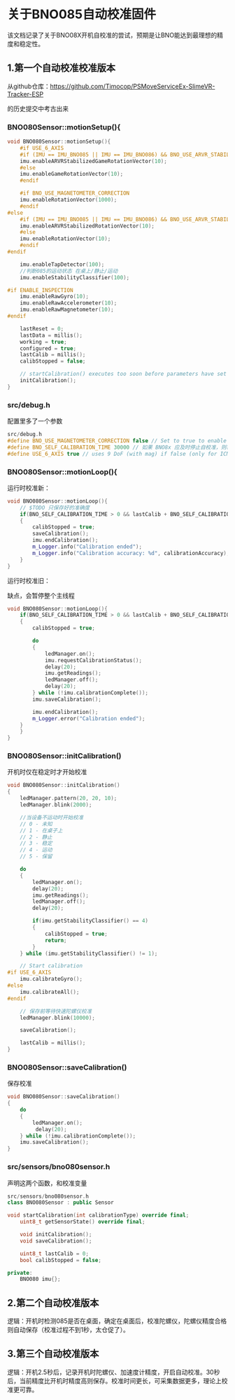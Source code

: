 # 关于BNO085自动校准固件
该文档记录了关于BNO08X开机自校准的尝试，预期是让BNO能达到最理想的精度和稳定性。
## 1.第一个自动校准校准版本

从github仓库：https://github.com/Timocop/PSMoveServiceEx-SlimeVR-Tracker-ESP

的历史提交中考古出来

### BNO080Sensor::motionSetup(){

```c++
void BNO080Sensor::motionSetup(){
    #if USE_6_AXIS
    #if (IMU == IMU_BNO085 || IMU == IMU_BNO086) && BNO_USE_ARVR_STABILIZATION
    imu.enableARVRStabilizedGameRotationVector(10);
    #else
    imu.enableGameRotationVector(10);
    #endif

    #if BNO_USE_MAGNETOMETER_CORRECTION
    imu.enableRotationVector(1000);
    #endif
#else
    #if (IMU == IMU_BNO085 || IMU == IMU_BNO086) && BNO_USE_ARVR_STABILIZATION
    imu.enableARVRStabilizedRotationVector(10);
    #else
    imu.enableRotationVector(10);
    #endif
#endif

    imu.enableTapDetector(100);
    //判断085的运动状态 在桌上/静止/运动
    imu.enableStabilityClassifier(100);

#if ENABLE_INSPECTION
    imu.enableRawGyro(10);
    imu.enableRawAccelerometer(10);
    imu.enableRawMagnetometer(10);
#endif

    lastReset = 0;
    lastData = millis();
    working = true;
    configured = true;
    lastCalib = millis();
    calibStopped = false;

    // startCalibration() executes too soon before parameters have set
    initCalibration();
}
```

### src/debug.h

配置里多了一个参数

```c++
src/debug.h
#define BNO_USE_MAGNETOMETER_CORRECTION false // Set to true to enable magnetometer correction for BNO08x IMUs. Only works with USE_6_AXIS set to true
#define BNO_SELF_CALIBRATION_TIME 30000 // 如果 BNO8x 应及时停止自校准，则将值设置为非零（以毫秒为单位）
#define USE_6_AXIS true // uses 9 DoF (with mag) if false (only for ICM-20948 and BNO0xx currently)
```

### BNO080Sensor::motionLoop(){

运行时校准新：

```c++
void BNO080Sensor::motionLoop(){
    // $TODO 只保存好的准确度
    if(BNO_SELF_CALIBRATION_TIME > 0 && lastCalib + BNO_SELF_CALIBRATION_TIME < millis() && !calibStopped)
    {
        calibStopped = true;
        saveCalibration();
        imu.endCalibration();
        m_Logger.info("Calibration ended");
        m_Logger.info("Calibration accuracy: %d", calibrationAccuracy);
    }
}
```

运行时校准旧：

缺点，会暂停整个主线程

```c++
void BNO080Sensor::motionLoop(){
	if(BNO_SELF_CALIBRATION_TIME > 0 && lastCalib + BNO_SELF_CALIBRATION_TIME < millis() && !calibStopped)
    {
        calibStopped = true;

        do
        {
            ledManager.on();
            imu.requestCalibrationStatus();
            delay(20);
            imu.getReadings();
            ledManager.off();
            delay(20);
        } while (!imu.calibrationComplete());
        imu.saveCalibration();

        imu.endCalibration();
        m_Logger.error("Calibration ended");
    }
	}
}
```

### BNO080Sensor::initCalibration()

开机时仅在稳定时才开始校准

```c++
void BNO080Sensor::initCalibration()
{
    ledManager.pattern(20, 20, 10);
    ledManager.blink(2000);

    //当设备不运动时开始校准
    // 0 - 未知
    // 1 - 在桌子上
    // 2 - 静止
    // 3 - 稳定
    // 4 - 运动
    // 5 - 保留

    do
    {
        ledManager.on();
        delay(20);
        imu.getReadings();
        ledManager.off();
        delay(20);

        if(imu.getStabilityClassifier() == 4)
        {
            calibStopped = true;
            return;
        }
    } while (imu.getStabilityClassifier() != 1);

    // Start calibration
#if USE_6_AXIS
    imu.calibrateGyro();
#else
    imu.calibrateAll();
#endif

    // 保存前等待快速陀螺仪校准
    ledManager.blink(10000);

    saveCalibration();

    lastCalib = millis();
}
```

### BNO080Sensor::saveCalibration()

保存校准

```c++
void BNO080Sensor::saveCalibration()
{
    do
    {
        ledManager.on();
         delay(20);
    } while (!imu.calibrationComplete());
    imu.saveCalibration();
}
```

### src/sensors/bno080sensor.h

声明这两个函数，和校准变量

```c++
src/sensors/bno080sensor.h
class BNO080Sensor : public Sensor

void startCalibration(int calibrationType) override final;
    uint8_t getSensorState() override final;

    void initCalibration();
    void saveCalibration();

	uint8_t lastCalib = 0;
    bool calibStopped = false;

private:
    BNO080 imu{};

```

## 2.第二个自动校准版本

逻辑：开机时检测085是否在桌面，确定在桌面后，校准陀螺仪，陀螺仪精度合格则自动保存（校准过程不到1秒，太仓促了）。

## 3.第三个自动校准版本

逻辑：开机2.5秒后，记录开机时陀螺仪、加速度计精度，开启自动校准。30秒后，当前精度比开机时精度高则保存。校准时间更长，可采集数据更多，理论上校准更可靠。

